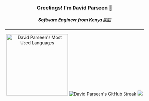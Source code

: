 <div align="center">
  <h3>Greetings! I'm David Parseen 🚀</h3>
  <h5>Software Engineer from Kenya 🇰🇪</h5>
  <hr width="90%">
  
  <img height="200" src="https://github-readme-stats-1c31.vercel.app/api/top-langs/?username=parseen254&layout=normal&card_width=410&theme=dark&hide_border=true&hide=solidity,ruby,php,scss,vue,html" alt="David Parseen's Most Used Languages" />
  <img src="https://github-readme-streak-stats-nine-wine.vercel.app/?user=parseen254&theme=dark&card_height=200&card_width=510&hide_border=true&mode=weekly" alt="David Parseen's GitHub Streak" />
  
  <img src="https://github-readme-stats-1c31.vercel.app/api/?username=parseen254&layout=compact&theme=dark&hide_border=true&card_width=800&hide=stars,contribs&show=reviews,prs_merged,prs_merged_percentage&show_icons=true&rank_icon=github&custom_title=David%20Parseen's%20Github%20Stats" />
</div>
